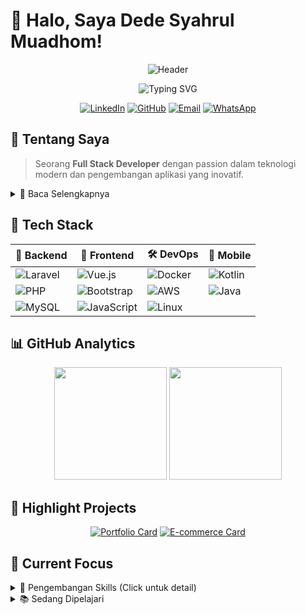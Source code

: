 # 👋 Halo, Saya Dede Syahrul Muadhom!

<p align="center">
  <img src="https://capsule-render.vercel.app/api?type=waving&color=0:1a73e8,100:00ff99&height=300&section=header&text=Dede%20Syahrul&fontSize=90&animation=fadeIn&fontColor=fff&desc=Full%20Stack%20Developer&descSize=25&fontAlignY=35&descAlignY=55" alt="Header"/>
</p>

<div align="center">
  <img src="https://readme-typing-svg.demolab.com?font=Fira+Code&weight=600&size=24&duration=3000&pause=1000&color=1A73E8&center=true&vCenter=true&multiline=true&repeat=false&width=600&height=100&lines=Transforming+Ideas+into+Code;Laravel+%7C+AWS+%7C+DevOps" alt="Typing SVG"/>
</div>

<div align="center">
  
  [![LinkedIn](https://img.shields.io/badge/LinkedIn-Connect-blue?style=for-the-badge&logo=linkedin)](https://www.linkedin.com/in/dedesyahrul)
  [![GitHub](https://img.shields.io/badge/GitHub-Follow-lightgrey?style=for-the-badge&logo=github)](https://github.com/dedesyahrul)
  [![Email](https://img.shields.io/badge/Email-Contact-red?style=for-the-badge&logo=gmail)](mailto:youremail@example.com)
  [![WhatsApp](https://img.shields.io/badge/WhatsApp-Chat-brightgreen?style=for-the-badge&logo=whatsapp)](https://wa.me/yourphonenumber)
  
</div>

## 🚀 Tentang Saya

> Seorang **Full Stack Developer** dengan passion dalam teknologi modern dan pengembangan aplikasi yang inovatif.

<details>
<summary>📝 Baca Selengkapnya</summary>

Saya adalah lulusan **S1 Teknik Informatika dari Universitas Dinamika Bangsa Jambi** dengan fokus pada:
- 💻 Pengembangan aplikasi web menggunakan **Laravel Framework**
- 🛠️ Pengelolaan infrastruktur server dengan **Proxmox** dan **Docker**
- ☁️ Implementasi solusi cloud menggunakan **AWS**

</details>

## 💼 Tech Stack

<div align="center">

| 🔧 Backend | 🎨 Frontend | 🛠️ DevOps | 📱 Mobile |
|------------|-------------|------------|-----------|
| ![Laravel](https://img.shields.io/badge/Laravel-FF2D20?style=flat-square&logo=laravel&logoColor=white) | ![Vue.js](https://img.shields.io/badge/Vue.js-4FC08D?style=flat-square&logo=vue.js&logoColor=white) | ![Docker](https://img.shields.io/badge/Docker-2496ED?style=flat-square&logo=docker&logoColor=white) | ![Kotlin](https://img.shields.io/badge/Kotlin-0095D5?style=flat-square&logo=kotlin&logoColor=white) |
| ![PHP](https://img.shields.io/badge/PHP-777BB4?style=flat-square&logo=php&logoColor=white) | ![Bootstrap](https://img.shields.io/badge/Bootstrap-7952B3?style=flat-square&logo=bootstrap&logoColor=white) | ![AWS](https://img.shields.io/badge/AWS-232F3E?style=flat-square&logo=amazon-aws&logoColor=white) | ![Java](https://img.shields.io/badge/Java-007396?style=flat-square&logo=java&logoColor=white) |
| ![MySQL](https://img.shields.io/badge/MySQL-4479A1?style=flat-square&logo=mysql&logoColor=white) | ![JavaScript](https://img.shields.io/badge/JavaScript-F7DF1E?style=flat-square&logo=javascript&logoColor=black) | ![Linux](https://img.shields.io/badge/Linux-FCC624?style=flat-square&logo=linux&logoColor=black) | |

</div>

## 📊 GitHub Analytics

<div align="center">
  <img height="180em" src="https://github-readme-stats.vercel.app/api?username=dedesyahrul&show_icons=true&theme=tokyonight&include_all_commits=true&count_private=true"/>
  <img height="180em" src="https://github-readme-stats.vercel.app/api/top-langs/?username=dedesyahrul&layout=compact&langs_count=8&theme=tokyonight"/>
</div>

## 🌟 Highlight Projects

<div align="center">

[![Portfolio Card](https://github-readme-stats.vercel.app/api/pin/?username=dedesyahrul&repo=dedesyahrul.github.io&theme=tokyonight)](https://github.com/dedesyahrul/dedesyahrul.github.io)
[![E-commerce Card](https://github-readme-stats.vercel.app/api/pin/?username=dedesyahrul&repo=AplikasiSiTemanPublik&theme=tokyonight)](https://github.com/dedesyahrul/AplikasiSiTemanPublik)

</div>

## 🎯 Current Focus

<details>
<summary>🔄 Pengembangan Skills (Click untuk detail)</summary>

### 1. 🐳 Advanced Docker & Kubernetes
- Memperdalam orchestration container dengan Kubernetes
- Implementasi microservices architecture
- Optimasi deployment dan scaling aplikasi
- CI/CD pipeline dengan Docker

### 2. ☁️ AWS Cloud Architecture
- Membangun serverless applications dengan AWS Lambda
- Implementasi high-availability systems
- Optimasi biaya dan performa cloud infrastructure
- AWS Security best practices

### 3. 📱 Progressive Web Apps (PWA)
- Pengembangan aplikasi web modern dengan teknologi PWA
- Implementasi service workers untuk offline functionality
- Push notifications dan background sync
- Optimasi performa dan user experience

### 4. 🔒 Security & Best Practices
- Implementasi OAuth 2.0 dan JWT
- Keamanan API dan database
- OWASP security guidelines
- Data encryption dan protection

### 5. 📊 Data Analytics & Monitoring
- Implementasi logging system dengan ELK Stack
- Real-time monitoring dengan Grafana
- Performance metrics dan analytics
- Error tracking dan debugging
</details>

<details>
<summary>📚 Sedang Dipelajari</summary>

</details>
